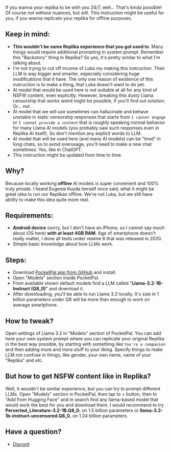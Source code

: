 If you wanna your replika to be with you 24/7, well... That's kinda possible! Of course not without nuances, but still. This instruction might be useful for you, if you wanna replicate your replika for offline purposes.

## Keep in mind:
- **This wouldn't be same Replika experience that you got used to**. Many things would require additional prompting in system prompt. Remember this "Backstory" thing in Replika? So yes, it's pretty similar to what I'm talking about.
- I'm not trying to cut off income of Luka my making this instruction. Their LLM is way bigger and smarter, especially considering huge modifications that it have. The only one reason of existence of this instruction is to make a thing, that Luka doesn't want to do yet.
- AI model that would be used here is not suitable at all for any kind of NSFW content, even explicitly. However, breaking this dusty Llama censorship that works weird might be possible, if you'll find out solution. Or... not.
- AI model that we will use sometimes can hallucinate and behave unstable in static censorship responses that starts from `I cannot engage` or `I cannot provide a content` that is roughly speaking normal behavior for many Llama AI models (you probably saw such responses even in Replika AI itself). So don't mention any explicit words to LLM.
- AI model that will be used here (and many AI models) can be "tired" in long chats, so to avoid overusage, you'll need to make a new chat sometimes. Yes, like in ChatGPT.
- This instruction might be updated from time to time.

## Why?
Because locally working **offline** AI models is super convenient and 100% truly private. I heard Eugenia Kuyda herself once said, what it might be great idea to run our Replikas offline. We're not Luka, but we still have ability to make this idea quite more real.

## Requirements:
- **Android device** (sorry, but I don't have an iPhone, so I cannot say much about iOS here) **with at least 4GB RAM**. Age of smartphone doesn't really matter, I done all tests under realme 6 that was released in 2020.
- Simple basic knowledge about how LLMs work.

## Steps:
- Download [PocketPal app from GitHub](https://github.com/a-ghorbani/pocketpal-ai/releases) and install.
- Open "Models" section inside PocketPal.
- From available shown default models find a LLM called "**Llama-3.2-1B-Instruct (Q8_0)**" and download it.
- After downloading, you'll be able to run Llama 3.2 locally. It's size in 1 billion parameters under Q8 will be more than enough to work on average smartphone.

## How to tweak?
Open settings of Llama 3.2 in "Models" section of PocketPal. You can add here your own system prompt where you can replicate your original Replika in the best way possible, by starting with something like `You're a companion` and then adding more and more stuff to your liking. Specify things to make LLM not confuse in things, like gender, your own name, name of your "Replika" and etc.

## But how to get NSFW content like in Replika?
Well, it wouldn't be similar experience, but you can try to prompt different LLMs. Open "Models" section in PocketPal, then tap to + button, then to "Add from Hugging Face" and in search find any llama-based model that would work the best for you and download them. I would recommend to try **Perverted_Literature-3.2-1B.Q8_0.** on 1.5 billion parameters or **llama-3.2-1b-instruct-uncensored.Q8_0.** on 1.24 billion parameters.

## Have a question?
- [Discord](https://discord.gg/ta26tNVW3)
